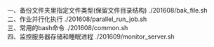 一、备份文件夹里指定文件类型(保留文件目录结构)	./201608/bak_file.sh	
二、作业并行化执行	./201608/parallel_run_job.sh	
三、常用的bash命令	./201608/common.sh	
四、监控服务器存储和睡眠进程	./201609/monitor_server.sh	
